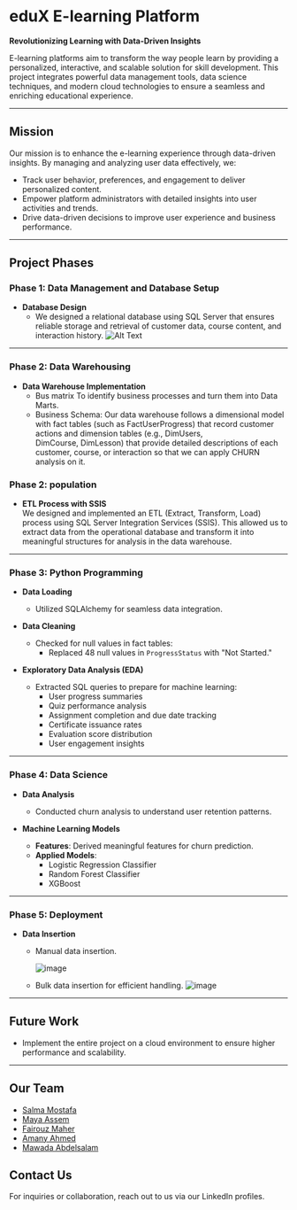 # eduX E-learning Platform  
**Revolutionizing Learning with Data-Driven Insights**  

E-learning platforms aim to transform the way people learn by providing a personalized, interactive, and scalable solution for skill development. This project integrates powerful data management tools, data science techniques, and modern cloud technologies to ensure a seamless and enriching educational experience.

---

## Mission  
Our mission is to enhance the e-learning experience through data-driven insights. By managing and analyzing user data effectively, we:  
- Track user behavior, preferences, and engagement to deliver personalized content.  
- Empower platform administrators with detailed insights into user activities and trends.  
- Drive data-driven decisions to improve user experience and business performance.  

---

## Project Phases  

### Phase 1: Data Management and Database Setup  
- **Database Design**  
  - We designed a relational database using SQL Server that ensures reliable storage and retrieval of customer data, course content, and interaction history.
    ![Alt Text](image-url)

---

### Phase 2: Data Warehousing  
- **Data Warehouse Implementation**
  - Bus matrix To identify business processes and turn them into Data Marts.
  - Business Schema: Our data warehouse follows a dimensional model with fact tables (such as FactUserProgress) that record customer actions and dimension tables (e.g., DimUsers,   
    DimCourse, DimLesson) that provide detailed descriptions of each customer, course, or interaction so that we can apply CHURN analysis on it.

### Phase 2: population 
- **ETL Process with SSIS**  
  We designed and implemented an ETL (Extract, Transform, Load) process using SQL Server Integration Services (SSIS). This allowed us to extract data from the operational database and transform it into meaningful structures for analysis in the data warehouse.


---

### Phase 3: Python Programming  
- **Data Loading**  
  - Utilized SQLAlchemy for seamless data integration.  

- **Data Cleaning**  
  - Checked for null values in fact tables:  
    - Replaced 48 null values in `ProgressStatus` with "Not Started."  

- **Exploratory Data Analysis (EDA)**  
  - Extracted SQL queries to prepare for machine learning:  
    - User progress summaries  
    - Quiz performance analysis  
    - Assignment completion and due date tracking  
    - Certificate issuance rates  
    - Evaluation score distribution  
    - User engagement insights  

---

### Phase 4: Data Science  
- **Data Analysis**  
  - Conducted churn analysis to understand user retention patterns.  

- **Machine Learning Models**  
  - **Features**: Derived meaningful features for churn prediction.  
  - **Applied Models**:  
    - Logistic Regression Classifier  
    - Random Forest Classifier  
    - XGBoost  

---

### Phase 5: Deployment  
- **Data Insertion**  
  - Manual data insertion.
 
    ![image](https://github.com/user-attachments/assets/66bff9ec-71e6-402f-aa6b-ced18f321a14)

  - Bulk data insertion for efficient handling.
   ![image](https://github.com/user-attachments/assets/c2c9f209-fd75-4060-833e-87151c4edcac)


---

## Future Work  
- Implement the entire project on a cloud environment to ensure higher performance and scalability.  

---

## Our Team  
- [Salma Mostafa](https://www.linkedin.com/in/sallmamostaffa/)  
- [Maya Assem](https://www.linkedin.com/in/maya-assem-611b4723b/)  
- [Fairouz Maher](https://www.linkedin.com/in/fairouz-ghazaly-76103227b/)  
- [Amany Ahmed](https://www.linkedin.com/in/amany-ahmed-4ba22632b/)  
- [Mawada Abdelsalam](https://www.linkedin.com/in/mawada-a-salam-20a3b7274/)  


## Contact Us  
For inquiries or collaboration, reach out to us via our LinkedIn profiles.
